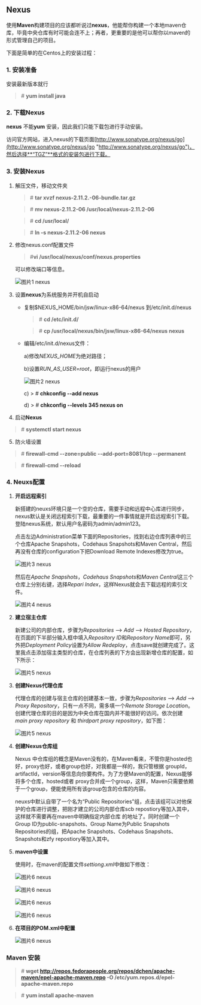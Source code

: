 ## Nexus

使用**Maven**构建项目的应该都听说过**nexus**，他能帮你构建一个本地maven仓库，毕竟中央仓库有时可能会连不上；再者，更重要的是他可以帮你以maven的形式管理自己的项目。

下面是简单的在Centos上的安装过程：

### 1. 安装准备

安装最新版本就行

> \# **yum install java**  

### 2. 下载Nexus

**nexus** 不能**yum** 安装，因此我们只能下载包进行手动安装。

访问官方网站，进入nexus的下载页面[http://www.sonatype.org/nexus/go](http://www.sonatype.org/nexus/go "http://www.sonatype.org/nexus/go")，然后选择**“TGZ”**格式的安装包进行下载。

### 3. 安装Nexus

1. 解压文件，移动文件夹

	> \# **tar xvzf nexus-2.11.2.-06-bundle.tar.gz**

	> \# **mv nexus-2.11.2-06 /usr/local/nexus-2.11.2-06**

	> \# **cd /usr/local/**

	> \# **ln -s nexus-2.11.2-06 nexus**

2. 修改nexus.conf配置文件

	> \#**vi /usr/local/nexus/conf/nexus.properties**

	可以修改端口等信息。

	![图片1 nexus](nexus_install/nexus_install.png)

3. 设置**nexus**为系统服务并开机自启动

	- 复制$NEXUS_HOME/bin/jsw/linux-x86-64/nexus 到/etc/init.d/nexus

		> \# **cd /etc/init.d/**

		> \# **cp /usr/local/nexus/bin/jsw/linux-x86-64/nexus nexus**

	- 编辑/etc/init.d/nexus文件：
	
		a)修改*NEXUS_HOME*为绝对路径；

		b)设置*RUN_AS_USER=root*，即运行nexus的用户

		![图片2 nexus](nexus_install/nexus_edit.png)

		c) > \# **chkconfig --add nexus**

		d) > \# **chkconfig --levels 345 nexus on**

4. 启动**Nexus**

> \# **systemctl start nexus**


5. 防火墙设置

> \# **firewall-cmd --zone=public --add-port=8081/tcp --permanent**

> \# **firewall-cmd --reload**

### 4. Neuxs配置

1. **开启远程索引**

	新搭建的neuxs环境只是一个空的仓库，需要手动和远程中心库进行同步，nexus默认是关闭远程索引下载，最重要的一件事情就是开启远程索引下载。登陆nexus系统，默认用户名密码为admin/admin123。

	点击左边Administration菜单下面的Repositories，找到右边仓库列表中的三个仓库Apache Snapshots，Codehaus Snapshots和Maven Central，然后再没有仓库的configuration下把Download Remote Indexes修改为true。

	![图片3 nexus](nexus_install/nexus_index.png)
	
	然后在*Apache Snapshots*，*Codehaus Snapshots*和*Maven Central*这三个仓库上分别右键，选择*Repari Index*，这样Nexus就会去下载远程的索引文件。

	![图片4 nexus](nexus_install/nexus_require.png)

2. **建立宿主仓库**

	新建公司的内部仓库，步骤为*Repositories* –> *Add* –> *Hosted Repository*，在页面的下半部分输入框中填入*Repository ID*和*Repository Name*即可，另外把*Deployment Policy*设置为*Allow Redeploy*，点击save就创建完成了。这里我点击添加宿主类型的仓库，在仓库列表的下方会出现新增仓库的配置，如下所示：

	![图片5 nexus](nexus_install/nexus_host.png)

3. **创建Nexus代理仓库**

	代理仓库的创建与宿主仓库的创建基本一致，步骤为*Repositories* –> *Add* –> *Proxy Repository*，只有一点不同，需多填一个*Remote Storage Location*。创建代理仓库的目的是因为中央仓库在国内并不能很好的访问。依次创建*main proxy repository* 和 *thirdpart proxy repository*，如下图：

	![图片5 nexus](nexus_install/nexus_proxy.png)

4. **创建Nexus仓库组**

	Nexus 中仓库组的概念是Maven没有的，在Maven看来，不管你是hosted也好，proxy也好，或者group也好，对我都是一样的，我只管根据 groupId，artifactId，version等信息向你要构件。为了方便Maven的配置，Nexus能够将多个仓库，hosted或者 proxy合并成一个group，这样，Maven只需要依赖于一个group，便能使用所有该group包含的仓库的内容。

	neuxs中默认自带了一个名为“Public Repositories”组，点击该组可以对他保护的仓库进行调整，把刚才建立的公司内部仓库scb repostiory等加入其中，这样就不需要再在maven中明确指定内部仓库 的地址了。同时创建一个Group ID为public-snapshots、Group Name为Public Snapshots Repositories的组，把Apache Snapshots、Codehaus Snapshots、Snapshots和zfy repostiory等加入其中。

5. **maven中设置**

	使用时，在maven的配置文件*settiong.xml*中做如下修改：

	![图片6 nexus](nexus_install/nexus_setting1.png)

	![图片6 nexus](nexus_install/nexus_setting2.png)

	![图片6 nexus](nexus_install/nexus_setting3.png)

	![图片6 nexus](nexus_install/nexus_setting4.png)

6. **在项目的POM.xml中配置**

	![图片6 nexus](nexus_install/nexus_dis.png)

### Maven 安装

> \# **wget http://repos.fedorapeople.org/repos/dchen/apache-maven/epel-apache-maven.repo -O /etc/yum.repos.d/epel-apache-maven.repo**

> \# **yum install apache-maven**



